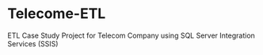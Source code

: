 # Telecome-ETL
ETL Case Study Project for Telecom Company using SQL Server Integration Services (SSIS)
